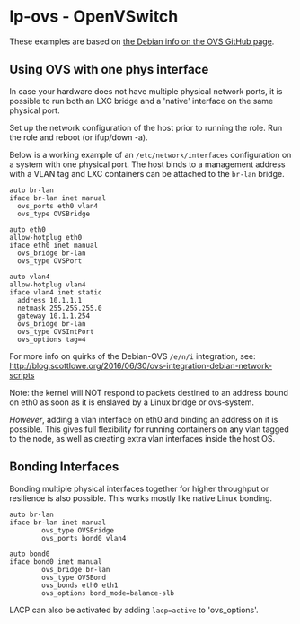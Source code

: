 lp-ovs - OpenVSwitch
===

These examples are based on [the Debian info on the OVS GitHub page](https://github.com/osrg/openvswitch/blob/master/debian/openvswitch-switch.README.Debian).

Using OVS with one phys interface
---

In case your hardware does not have multiple physical network ports,
it is possible to run both an LXC bridge and a 'native' interface on
the same physical port.

Set up the network configuration of the host prior to running the role.
Run the role and reboot (or ifup/down -a).

Below is a working example of an `/etc/network/interfaces` configuration
on a system with one physical port. The host binds to a management address
with a VLAN tag and LXC containers can be attached to the `br-lan` bridge.

```
auto br-lan
iface br-lan inet manual
  ovs_ports eth0 vlan4
  ovs_type OVSBridge

auto eth0
allow-hotplug eth0
iface eth0 inet manual
  ovs_bridge br-lan
  ovs_type OVSPort

auto vlan4
allow-hotplug vlan4
iface vlan4 inet static
  address 10.1.1.1
  netmask 255.255.255.0
  gateway 10.1.1.254
  ovs_bridge br-lan
  ovs_type OVSIntPort
  ovs_options tag=4
```

For more info on quirks of the Debian-OVS `/e/n/i` integration, see:
http://blog.scottlowe.org/2016/06/30/ovs-integration-debian-network-scripts

Note: the kernel will NOT respond to packets destined to an address
bound on eth0 as soon as it is enslaved by a Linux bridge or ovs-system.

_However_, adding a vlan interface on eth0 and binding an address on it
is possible. This gives full flexibility for running containers on any
vlan tagged to the node, as well as creating extra vlan interfaces inside
the host OS.

Bonding Interfaces
---

Bonding multiple physical interfaces together for higher throughput or
resilience is also possible. This works mostly like native Linux bonding.

```
auto br-lan
iface br-lan inet manual
        ovs_type OVSBridge
        ovs_ports bond0 vlan4

auto bond0
iface bond0 inet manual
        ovs_bridge br-lan
        ovs_type OVSBond
        ovs_bonds eth0 eth1
        ovs_options bond_mode=balance-slb
```

LACP can also be activated by adding `lacp=active` to 'ovs_options'.
